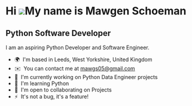 Hi ![](https://user-images.githubusercontent.com/18350557/176309783-0785949b-9127-417c-8b55-ab5a4333674e.gif)My name is Mawgen Schoeman
=======================================================================================================================================

Python Software Developer
-------------------------

I am an aspiring Python Developer and Software Engineer.

*   🌍  I'm based in Leeds, West Yorkshire, United Kingdom
*   ✉️  You can contact me at [mawgs05@gmail.com](mailto:mawgs05@gmail.com)
*   🚀  I'm currently working on Python Data Engineer projects
*   🧠  I'm learning Python
*   🤝  I'm open to collaborating on Projects
*   ⚡  It's not a bug, it's a feature!

                    
